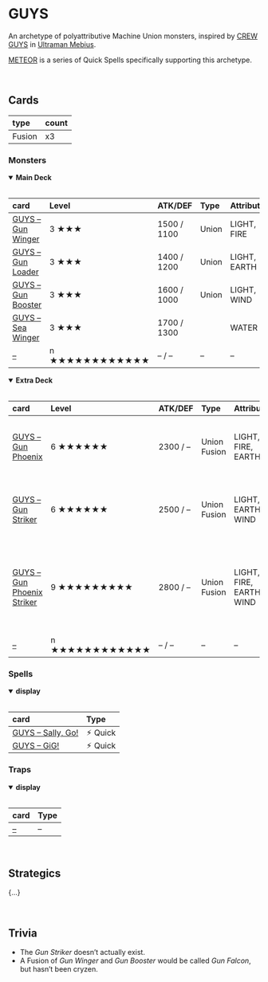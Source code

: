 # GUYS

An archetype of polyattributive Machine Union monsters, inspired by [CREW GUYS](https://ultra.fandom.com/wiki/GUYS_(Guards_for_UtilitY_Situation)) in [Ultraman Mebius](https://ultra.fandom.com/wiki/Ultraman_Mebius_(character)).

[METEOR](METEOR.md) is a series of Quick Spells specifically supporting this archetype.


<br>


## Cards

| type | count |
| :--- | :---- |
| Fusion | x3 |

### Monsters

<details open>
  <summary> <b> Main Deck </b> </summary> <br>

| card | Level | ATK/DEF | Type | Attribute |
| :--- | :---- | :------ | :--- | :-------- |
| [GUYS – Gun Winger](../cards/monsters/standard/–.md) | 3 ★★★ | 1500 / 1100 | Union | LIGHT, FIRE |
| [GUYS – Gun Loader](../cards/monsters/standard/–.md) | 3 ★★★ | 1400 / 1200 | Union | LIGHT, EARTH |
| [GUYS – Gun Booster](../cards/monsters/standard/–.md) | 3 ★★★ | 1600 / 1000 | Union | LIGHT, WIND |
| [GUYS – Sea Winger](../cards/monsters/standard/–.md) | 3 ★★★ | 1700 / 1300 | | WATER |
| [–](../cards/monsters/standard/–.md) | n ★★★★★★★★★★★★ | – / – | – | – |

</details>

<details open>
  <summary> <b> Extra Deck </b> </summary> <br>

| card | Level | ATK/DEF | Type | Attribute | material |
| :--- | :---- | :------ | :--- | :-------- | :------- |
| [GUYS – Gun Phoenix](../cards/monsters/–/–.md) | 6 ★★★★★★ | 2300 / – | Union Fusion | LIGHT, FIRE, EARTH | *GUYS – Gun Winger* + *GUYS – Gun Loader* |
| [GUYS – Gun Striker](../cards/monsters/–/–.md) | 6 ★★★★★★ | 2500 / – | Union Fusion | LIGHT, EARTH, WIND | *GUYS – Gun Loader* + *GUYS – Gun Booster* |
| [GUYS – Gun Phoenix Striker](../cards/monsters/–/–.md) | 9 ★★★★★★★★★ | 2800 / – | Union Fusion | LIGHT, FIRE, EARTH, WIND | *GUYS – Gun Winger* + *GUYS – Gun Loader* + *GUYS – Gun Booster* |
| [–](../cards/monsters/–/–.md) | n ★★★★★★★★★★★★ | – / – | – | – | – |

</details>

### Spells

<details open>
  <summary> <b> display </b> </summary> <br>

| card | Type |
| :--- | :--- |
| [GUYS – Sally, Go!](../cards/spells/–/–.md) | ⚡︎ Quick |
| [GUYS – GiG!](../cards/spells/–/–.md) | ⚡︎ Quick |

</details>

### Traps

<details open>
  <summary> <b> display </b> </summary> <br>

| card | Type |
| :--- | :--- |
| [–](../cards/traps/–/–.md) | – |

</details>


<br>


## Strategics

{...}


<br>


## Trivia

- The *Gun Striker* doesn’t actually exist.
- A Fusion of *Gun Winger* and *Gun Booster* would be called *Gun Falcon*, but hasn’t been cryzen.
